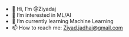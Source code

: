 - 👋 Hi, I’m @Ziyadaj
- 👀 I’m interested in ML/AI
- 🌱 I’m currently learning Machine Learning
- 📫 How to reach me: Ziyad.jadhai@gmail.com

<!---
Ziyadaj/Ziyadaj is a ✨ special ✨ repository because its `README.md` (this file) appears on your GitHub profile.
You can click the Preview link to take a look at your changes.
--->
